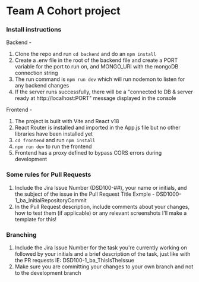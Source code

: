 # Team A Cohort project 

### Install instructions

Backend - 
1. Clone the repo and run `cd backend` and do an `npm install` 
2. Create a .env file in the root of the backend file and create a PORT variable for the port to run on, and MONGO_URI with the mongoDB connection string
3. The run command is `npm run dev` which will run nodemon to listen for any backend changes
4. If the server runs successfully, there will be a "connected to DB & server ready at http://localhost:PORT" message displayed in the console


Frontend - 
1. The project is built with Vite and React v18
2. React Router is installed and imported in the App.js file but no other libraries have been installed yet
3. `cd frontend` and run `npm install`
4. `npm run dev` to run the frontend
5. Frontend has a proxy defined to bypass CORS errors during development

 
### Some rules for Pull Requests
1. Include the Jira Issue Number (DSD100-##), your name or initials, and the subject of the issue in the Pull Request Title
  Exmple - DSD1000-1_ba_InitialRepositoryCommit
2. In the Pull Request description, include comments about your changes, how to test them (if applicable) or any relevant screenshots
  I'll make a template for this!


### Branching
1. Include the Jira Issue Number for the task you're currently working on followed by your initials and a brief description of the task, just like with the PR requests
  IE: DSD100-1_ba_ThisIsTheIssue
2. Make sure you are committing your changes to your own branch and not to the development branch
